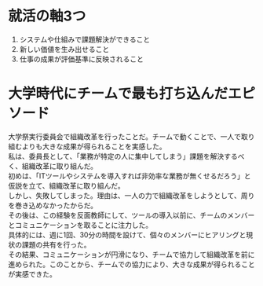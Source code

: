 # 就活の軸3つ
1. システムや仕組みで課題解決ができること
2. 新しい価値を生み出せること
3. 仕事の成果が評価基準に反映されること


# 大学時代にチームで最も打ち込んだエピソード

大学祭実行委員会で組織改革を行ったことだ。チームで動くことで、一人で取り組むよりも大きな成果が得られることを実感した。   
私は、委員長として、「業務が特定の人に集中してしまう」課題を解決するべく、組織改革に取り組んだ。   
初めは、「ITツールやシステムを導入すれば非効率な業務が無くせるだろう」と仮説を立て、組織改革に取り組んだ。   
しかし、失敗してしまった。理由は、一人の力で組織改革をしようとして、周りを巻き込めなかったからだ。   
その後は、この経験を反面教師にして、ツールの導入以前に、チームのメンバーとコミュニケーションを取ることに注力した。   
具体的には、週に1回、30分の時間を設けて、個々のメンバーにヒアリングと現状の課題の共有を行った。   
その結果、コミュニケーションが円滑になり、チームで協力して組織改革を前に進められた。このことから、チームでの協力により、大きな成果が得られることが実感できた。   
